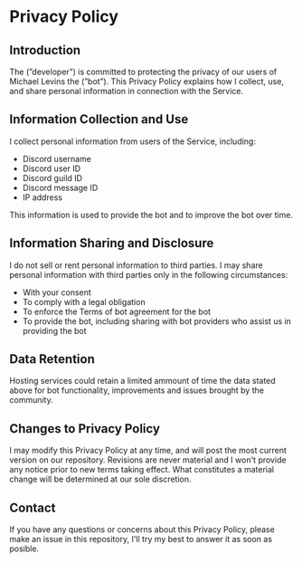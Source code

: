 # Privacy Policy

## Introduction

The (”developer”) is committed to protecting the privacy of our users of Michael Levins the (”bot”). This Privacy Policy explains how I collect, use, and share personal information in connection with the Service.

## Information Collection and Use

I collect personal information from users of the Service, including:

- Discord username
- Discord user ID
- Discord guild ID
- Discord message ID
- IP address

This information is used to provide the bot and to improve the bot over time.

## Information Sharing and Disclosure

I do not sell or rent personal information to third parties. I may share personal information with third parties only in the following circumstances:

- With your consent
- To comply with a legal obligation
- To enforce the Terms of bot agreement for the bot
- To provide the bot, including sharing with bot providers who assist us in providing the bot

## Data Retention

Hosting services could retain a limited ammount of time the data stated above for bot functionality, improvements and issues brought by the community.

## Changes to Privacy Policy

I may modify this Privacy Policy at any time, and will post the most current version on our repository. Revisions are never material and I won't provide any notice prior to new terms taking effect. What constitutes a material change will be determined at our sole discretion.

## Contact

If you have any questions or concerns about this Privacy Policy, please make an issue in this repository, I'll try my best to answer it as soon as posible.
